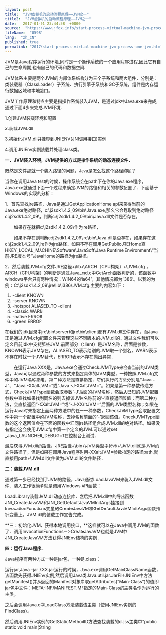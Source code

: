 ```yaml
---
layout: post
title:  "JVM虚拟机的启动流程原理——JVM之一"
title2:  "JVM虚拟机的启动流程原理——JVM之一"
date:   2017-01-01 23:44:58  +0800
source:  "https://www.jfox.info/start-process-virtual-machine-jvm-process-one-jvm.html"
fileName:  "0598"
lang:  "zh_CN"
published: true
permalink: "2017/start-process-virtual-machine-jvm-process-one-jvm.html"
---
```




JVM是Java程序运行的环境,同时是一个操作系统的一个应用程序进程,因此它有自己的生命周期,也有自己的代码和数据空间.

JVM体系主要是两个JVM的内部体系结构分为三个子系统和两大组件，分别是：类装载器（ClassLoader）子系统、执行引擎子系统和GC子系统，组件是内存运行数据区域和本地接口。

JVM工作原理和特点主要是指操作系统装入JVM，是通过jdk中Java.exe来完成,通过下面4步来完成JVM环境.

1.创建JVM装载环境和配置

2.装载JVM.dll

3.初始化JVM.dll并挂界到JNIENV(JNI调用接口)实例

4.调用JNIEnv实例装载并处理class类。

**一．JVM装入环境，JVM提供的方式是操作系统的动态连接文件．**

既然是文件那就一个装入路径的问题，Java是怎么找这个路径的呢？

当你在调用Java test的时候，操作系统会在path下在你的Java.exe程序，Java.exe就通过下面一个过程来确定JVM的路径和相关的参数配置了．下面基于Windows的实现的分析：

1、首先查找jre路径，Java是通过GetApplicationHome api来获得当前的Java.exe绝对路径，c:\j2sdk1.4.2_09\bin\Java.exe,那么它会截取到绝对路径c:\j2sdk1.4.2_09\，判断c:\j2sdk1.4.2_09\bin\Java.dll文件是否存在，

　　如果存在就把c:\j2sdk1.4.2_09\作为jre路径，

　　如果不存在则判断c:\j2sdk1.4.2_09\jre\bin\Java.dll是否存在，如果存在这c:\j2sdk1.4.2_09\jre作为jre路径．如果不存在调用GetPublicJREHome查HKEY_LOCAL_MACHINE\Software\JavaSoft\Java Runtime Environment\“当前JRE版本号”\JavaHome的路径为jre路径。

2、然后装载JVM.cfg文件JRE路径+\lib+\ARCH（CPU构架）+\JVM.cfg ，ARCH（CPU构架）的判断是通过Java_md.c中GetArch函数判断的，该函数中windows平台只有两种情况：WIN64的‘ia64’，其他情况都为‘i386’。以我的为例：C:\j2sdk1.4.2_09\jre\lib\i386\JVM.cfg.主要的内容如下：

1. -client KNOWN   
2. -server KNOWN   
3. -hotspot ALIASED_TO -client   
4. -classic WARN   
5. -native ERROR   
6. -green ERROR  

在我们的jdk目录中jre\bin\server和jre\bin\client都有JVM.dll文件存在，而Java正是通过JVM.cfg配置文件来管理这些不同版本的JVM.dll的．通过文件我们可以定义目前jdk中支持那些JVM,前面部分（client）是JVM名称，后面是参数，KNOWN表示JVM存在，ALIASED_TO表示给别的JVM取一个别名，WARN表示不存在时找一个JVM替代，ERROR表示不存在抛出异常．

　　在运行Java XXX是，Java.exe会通过CheckJVMType来检查当前的JVM类型，Java可以通过两种参数的方式来指定具体的JVM类型，一种按照JVM.cfg文件中的JVM名称指定，第二种方法是直接指定，它们执行的方法分别是“Java -J”、“Java -XXaltJVM=”或“Java -J-XXaltJVM=”。如果是第一种参数传递方式，CheckJVMType函数会取参数‘-J’后面的JVM名称，然后从已知的JVM配置参数中查找如果找到同名的则去掉该JVM名称前的‘-’直接返回该值；而第二种方法，会直接返回“-XXaltJVM=”或“-J-XXaltJVM=”后面的JVM类型名称；如果在运行Java时未指定上面两种方法中的任一一种参数，CheckJVMType会取配置文件中第一个配置中的JVM名称，去掉名称前面的‘-’返回该值。CheckJVMType函数的这个返回值会在下面的函数中汇同jre路径组合成JVM.dll的绝对路径。如果没有指定这会使用JVM.cfg中第一个定义的JVM.可以通过set _Java_LAUNCHER_DEBUG=1在控制台上测试．

最后获得JVM.dll的路径，JRE路径+\bin+\JVM类型字符串+\JVM.dll就是JVM的文件路径了，但是如果在调用Java程序时用-XXaltJVM=参数指定的路径path,就直接用path+\JVM.dll文件做为JVM.dll的文件路径．

**二：装载JVM.dll**

通过第一步已经找到了JVM的路径，Java通过LoadJavaVM来装入JVM.dll文件．装入工作很简单就是调用Windows API函数：

LoadLibrary装载JVM.dll动态连接库．然后把JVM.dll中的导出函数JNI_CreateJavaVM和JNI_GetDefaultJavaVMInitArgs挂接到InvocationFunctions变量的CreateJavaVM和GetDefaultJavaVMInitArgs函数指针变量上。JVM.dll的装载工作宣告完成。

**三：初始化JVM，获得本地调用接口，**这样就可以在Java中调用JVM的函数了．调用InvocationFunctions－>CreateJavaVM也就是JVM中JNI_CreateJavaVM方法获得JNIEnv结构的实例．

**四：运行Java程序．**

Java程序有两种方式一种是jar包，一种是.class：

运行jar,Java -jar XXX.jar运行的时候，Java.exe调用GetMainClassName函数，该函数先获得JNIEnv实例,然后调用Java类Java.util.jar.JarFileJNIEnv中方法getManifest()并从返回的Manifest对象中取getAttributes(“Main-Class”)的值即jar包中文件：META-INF/MANIFEST.MF指定的Main-Class的主类名作为运行的主类。

之后会调用Java.c中LoadClass方法装载该主类（使用JNIEnv实例的FindClass）。

然后调用JNIEnv实例的GetStaticMethodID方法查找装载的class主类中“public static void main(String
